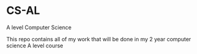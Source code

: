 # CS-AL
A level Computer Science

This repo contains all of my work that will be done in my 2 year computer science A level course
